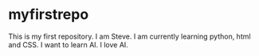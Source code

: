 # myfirstrepo
This is my first repository.
I am Steve. 
I am currently learning python, html and CSS. I want to learn AI. I love AI. 
